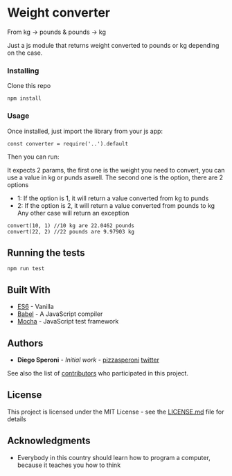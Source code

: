 # Weight converter
From kg -> pounds & pounds -> kg

Just a js module that returns weight converted to pounds or kg depending on the case.

### Installing

Clone this repo

```
npm install
```

### Usage

Once installed, just import the library from your js app:

```
const converter = require('..').default
```
Then you can run:

It expects 2 params, the first one is the weight you need to convert, you can use a value in kg or punds aswell.
The second one is the option, there are 2 options

* 1:
If the option is 1, it will return a value converted from kg to punds
* 2:
If the option is 2, it will return a value converted from pounds to kg
Any other case will return an exception

```
convert(10, 1) //10 kg are 22.0462 pounds
convert(22, 2) //22 pounds are 9.97903 kg
```

## Running the tests

```
npm run test
```

## Built With

* [ES6](http://es6-features.org/) - Vanilla
* [Babel](https://babeljs.io/) - A JavaScript compiler
* [Mocha](https://mochajs.org/) - JavaScript test framework


## Authors

* **Diego Speroni** - *Initial work* - [pizzasperoni](https://github.com/pizzasperoni) [twitter](https://twitter.com/PizzaSperoni)

See also the list of [contributors](https://github.com/your/project/contributors) who participated in this project.

## License

This project is licensed under the MIT License - see the [LICENSE.md](LICENSE.md) file for details

## Acknowledgments

* Everybody in this country should learn how to program a computer, because it teaches you how to think

